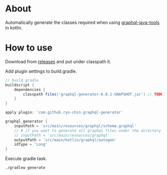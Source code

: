 # About
Automatically generate the classes required when using [graphql-java-tools](https://github.com/graphql-java-kickstart/graphql-java-tools) in kotlin.

# How to use
Download from [releases](https://github.com/ryo-chin/graphql-generator/releases) and put under classpath it.

Add plugin settings to build.gradle.
```groovy
// build.gradle
buildscript {
    dependencies {
        classpath files('graphql-generator-0.0.1-SNAPSHOT.jar') // TODO: fix if approved by gradle portal 
    }
}

apply plugin: 'com.github.ryo-chin.graphql-generator'

graphql_generator {
    inputPath = 'src/main/resources/graphql/schema.graphql' 
    // # if you want to generate all graphql files under the directory 
    // inputPath = 'src/main/resources/graphql'
    outputPath = 'src/main/kotlin/graphql/autogen'
    idType = 'Long'
}
```
Execute gradle task.
```bash
./gradlew generate
```

